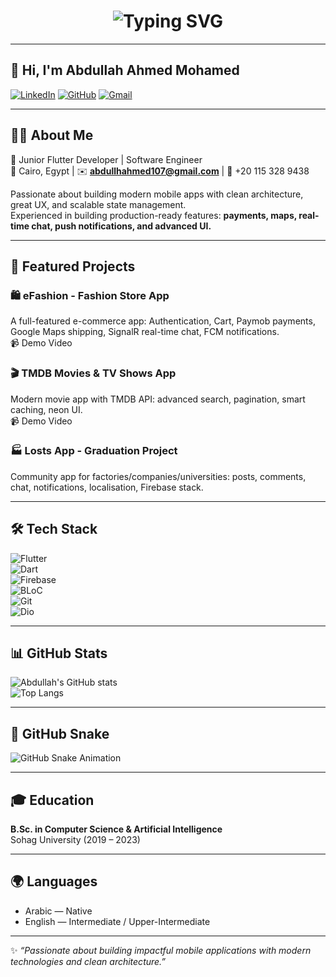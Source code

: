 <h1 align="center">
  <img src="https://readme-typing-svg.demolab.com?font=Fira+Code&weight=600&size=32&pause=1000&color=0E75B6&center=true&vCenter=true&width=500&lines=Flutter+Developer;Mobile+App+Engineer;Software+Engineer" alt="Typing SVG" />
</h1>


---

## 👋 Hi, I'm Abdullah Ahmed Mohamed  
[![LinkedIn](https://img.shields.io/badge/LinkedIn-0077B5?logo=linkedin&logoColor=white)](https://www.linkedin.com/in/abdullah-ahmed107/) 
[![GitHub](https://img.shields.io/badge/GitHub-181717?logo=github&logoColor=white)](https://github.com/Abdullah-3hmed) 
[![Gmail](https://img.shields.io/badge/Gmail-D14836?logo=gmail&logoColor=white)](mailto:abdullhahmed107@gmail.com)

---

## 👨‍💻 About Me  
🚀 Junior Flutter Developer | Software Engineer  
📍 Cairo, Egypt | ✉️ **abdullhahmed107@gmail.com** | 📱 +20 115 328 9438  

Passionate about building modern mobile apps with clean architecture, great UX, and scalable state management.  
Experienced in building production-ready features: **payments, maps, real-time chat, push notifications, and advanced UI.**

---

## 📱 Featured Projects  
### 🛍️ eFashion - Fashion Store App  
A full-featured e-commerce app: Authentication, Cart, Paymob payments, Google Maps shipping, SignalR real-time chat, FCM notifications.  
📹 Demo Video  

### 🎬 TMDB Movies & TV Shows App  
Modern movie app with TMDB API: advanced search, pagination, smart caching, neon UI.  
📹 Demo Video  

### 🏭 Losts App - Graduation Project  
Community app for factories/companies/universities: posts, comments, chat, notifications, localisation, Firebase stack.  

---

## 🛠️ Tech Stack  
![Flutter](https://img.shields.io/badge/Flutter-02569B?logo=flutter&logoColor=white)  
![Dart](https://img.shields.io/badge/Dart-0175C2?logo=dart&logoColor=white)  
![Firebase](https://img.shields.io/badge/Firebase-FFCA28?logo=firebase&logoColor=black)  
![BLoC](https://img.shields.io/badge/BLoC-339933?logo=bloc&logoColor=white)  
![Git](https://img.shields.io/badge/Git-F05032?logo=git&logoColor=white)  
![Dio](https://img.shields.io/badge/Dio-ff6f00?logo=flutter&logoColor=white)  

---

## 📊 GitHub Stats  
![Abdullah's GitHub stats](https://github-readme-stats.vercel.app/api?username=Abdullah-3hmed&show_icons=true&theme=default)  
![Top Langs](https://github-readme-stats.vercel.app/api/top-langs/?username=Abdullah-3hmed&layout=compact)  

---

## 🐍 GitHub Snake  
![GitHub Snake Animation](https://raw.githubusercontent.com/Abdullah-3hmed/Abdullah-3hmed/output/github-contribution-grid-snake.svg)

---

## 🎓 Education  
**B.Sc. in Computer Science & Artificial Intelligence**  
Sohag University (2019 – 2023)  

---

## 🌍 Languages  
- Arabic — Native  
- English — Intermediate / Upper-Intermediate  

---

✨ *“Passionate about building impactful mobile applications with modern technologies and clean architecture.”*  
